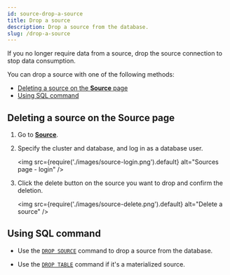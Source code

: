 ```yaml
---
id: source-drop-a-source
title: Drop a source
description: Drop a source from the database.
slug: /drop-a-source
---
```


If you no longer require data from a source, drop the source connection to stop data consumption.

You can drop a source with one of the following methods:

- [Deleting a source on the **Source** page](#deleting-a-source-on-the-source-page)
- [Using SQL command](#using-sql-command)

## Deleting a source on the **Source** page

1. Go to [**Source**](https://risingwave.cloud/source/).

2. Specify the cluster and database, and log in as a database user.

    <img
    src={require('./images/source-login.png').default}
    alt="Sources page - login"
    />

3. Click the delete button on the source you want to drop and confirm the deletion.

    <img
    src={require('./images/source-delete.png').default}
    alt="Delete a source"
    />

## Using SQL command

- Use the [`DROP SOURCE`](https://www.risingwave.dev/docs/current/sql-drop-source/) command to drop a source from the database.

- Use the [`DROP TABLE`](https://www.risingwave.dev/docs/current/sql-drop-table/) command if it's a materialized source.
